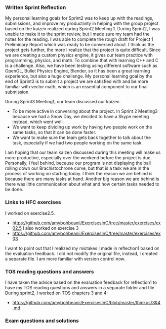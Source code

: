 ### Written Sprint Reflection

My personal learning goals for Sprint2 was to keep up with the readings, submissions, and improve my productivity in helping with the group project based on the kaizen realized during Sprint2 Meeting 1. During Sprint2, I was unable to make it to the sprint review, but I made sure my team had the notes for the reading. I was able to complete the rough draft for Project 1 Preliminary Report which was ready to be conversed about. I think as the project gets further, the more I realize that the project is quite difficult. Since we are creating a custom physics engine, it gives our team practice with programming, physics, and math. To combine that with learning C++ and C is a challenge. Also, we have been testing using different software such as OpenGL, Bullet Physics Engine, Blender, so it has been a great learning experience, but also a huge challenge. My personal learning goal by the end of Sprint3 is to submit a project we are satisfied with and be more familiar with vector math, which is an essential component to our final submission.

During Sprint3 Meeting1, our team discussed our kaizen. 
  * To be more active in conversing about the project. In Sprint 2 Meeting3 because we had a Snow Day, we decided to have a Skype meeting instead, which went well.
  * We want to keep dividing up work by having two people work on the same tasks, so that it can be done faster. 
  * We want to make sure the team gets back together to talk about the task, especially if we had two people working on the same task.

I am hoping that our team kaizen discussed during this meeting will make us more productive, especially over the weekend before the project is due. Personally, I feel behind, because our program is not displaying the ball rolling down our Brachistochrone curve, but that is a task we are in the process of working on starting today. I think the reason we are behind is because there are many tasks at hand. Another big reason we are behind is there was little communication about what and how certain tasks needed to be done. 

### Links to HFC exercises

I worked on exercise2.5.
 * https://github.com/amybohbeanii/ExercisesInC/tree/master/exercises/ex02.5
I also worked on exercise 3
 * https://github.com/amybohbeanii/ExercisesInC/tree/master/exercises/ex03

I want to point out that I realized my mistakes I made in reflection1 based on the evaluation feedback. I did not modify the original file, instead, I created a separate file. I am more familiar with version control now.

### TOS reading questions and answers

I have taken the advice based on the evaluation feedback for reflection1 to have my TOS reading questions and answers in a separate folder and file. During sprint2, I worked on TOS chapters 3 and 4:
 * https://github.com/amybohbeanii/ExercisesInC/blob/master/thinkos/3&4.md
 
### Exam questions and solutions

